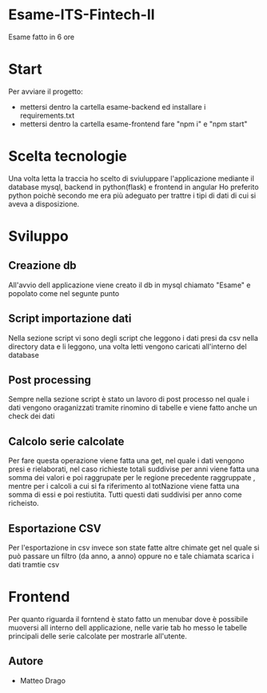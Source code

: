 # Esame-ITS-Fintech-II

Esame fatto in 6 ore

# Start

Per avviare il progetto:

- mettersi dentro la cartella esame-backend ed installare i requirements.txt
- mettersi dentro la cartella esame-frontend fare "npm i" e "npm start"

# Scelta tecnologie

Una volta letta la traccia ho scelto di sviuluppare l'applicazione mediante il database mysql, backend in python(flask) e frontend in angular
Ho preferito python poichè secondo me era più adeguato per trattre i tipi di dati di cui si aveva a disposizione.

# Sviluppo

## Creazione db

All'avvio dell applicazione viene creato il db in mysql chiamato "Esame" e popolato come nel segunte punto

## Script importazione dati

Nella sezione script vi sono degli script che leggono i dati presi da csv nella directory data e li leggono, una volta letti vengono caricati all'interno del database

## Post processing

Sempre nella sezione script è stato un lavoro di post processo nel quale i dati vengono oraganizzati tramite rinomino di tabelle e viene fatto anche un check dei dati

## Calcolo serie calcolate

Per fare questa operazione viene fatta una get, nel quale i dati vengono presi e rielaborati, nel caso richieste totali suddivise per anni viene fatta una somma dei valori e poi raggrupate per le regione precedente raggruppate , mentre per i calcoli a cui si fa riferimento al totNazione viene fatta una somma di essi e poi restiutita.
Tutti questi dati suddivisi per anno come richeisto.

## Esportazione CSV

Per l'esportazione in csv invece son state fatte altre chimate get nel quale si può passare un filtro (da anno, a anno) oppure no e tale chiamata scarica i dati tramtie csv

# Frontend

Per quanto riguarda il forntend è stato fatto un menubar dove è possibile muoversi all interno dell applicazione, nelle varie tab ho messo le tabelle principali delle serie calcolate per mostrarle all'utente.

## Autore

- Matteo Drago
